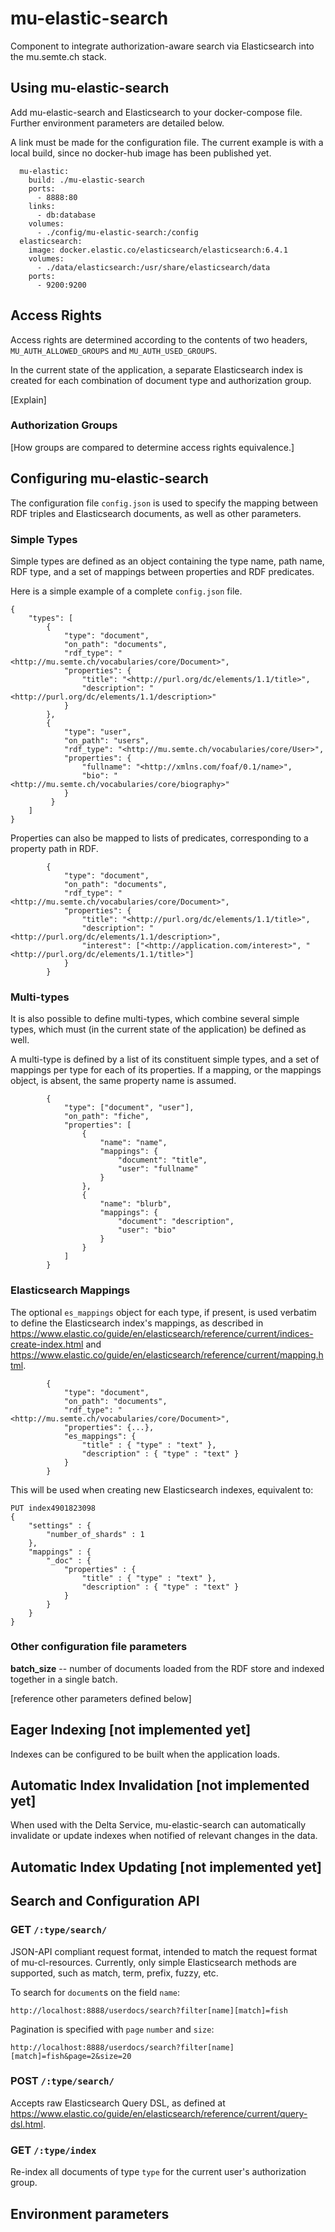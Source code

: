 # mu-elastic-search

Component to integrate authorization-aware search via Elasticsearch into the mu.semte.ch stack.

## Using mu-elastic-search 

Add mu-elastic-search and Elasticsearch to your docker-compose file. Further environment parameters are detailed below. 

A link must be made for the configuration file. The current example is with a local build, since no docker-hub image has been published yet.

```
  mu-elastic:
    build: ./mu-elastic-search
    ports:
      - 8888:80
    links:
      - db:database
    volumes:
      - ./config/mu-elastic-search:/config
  elasticsearch:
    image: docker.elastic.co/elasticsearch/elasticsearch:6.4.1
    volumes:
      - ./data/elasticsearch:/usr/share/elasticsearch/data
    ports:
      - 9200:9200
```


## Access Rights

Access rights are determined according to the contents of two headers, `MU_AUTH_ALLOWED_GROUPS` and `MU_AUTH_USED_GROUPS`.

In the current state of the application, a separate Elasticsearch index is created for each combination of document type and authorization group.  

[Explain]

### Authorization Groups

[How groups are compared to determine access rights equivalence.]



## Configuring mu-elastic-search

The configuration file `config.json` is used to specify the mapping between RDF triples and Elasticsearch documents, as well as other parameters.

### Simple Types

Simple types are defined as an object containing the type name, path name, RDF type, and a set of mappings between properties and RDF predicates. 

Here is a simple example of a complete `config.json` file.

```
{
    "types": [
        {
            "type": "document",
            "on_path": "documents",
            "rdf_type": "<http://mu.semte.ch/vocabularies/core/Document>",
            "properties": {
                "title": "<http://purl.org/dc/elements/1.1/title>",
                "description": "<http://purl.org/dc/elements/1.1/description>" 
            }
        },
        {
            "type": "user",
            "on_path": "users",
            "rdf_type": "<http://mu.semte.ch/vocabularies/core/User>",
            "properties": {
                "fullname": "<http://xmlns.com/foaf/0.1/name>",
                "bio": "<http://mu.semte.ch/vocabularies/core/biography>"
            }
         }
    ]
}
```

Properties can also be mapped to lists of predicates, corresponding to a property path in RDF.

```
        {
            "type": "document",
            "on_path": "documents",
            "rdf_type": "<http://mu.semte.ch/vocabularies/core/Document>",
            "properties": {
                "title": "<http://purl.org/dc/elements/1.1/title>",
                "description": "<http://purl.org/dc/elements/1.1/description>",
                "interest": ["<http://application.com/interest>", "<http://purl.org/dc/elements/1.1/title>"]
            }
        }
```

### Multi-types

It is also possible to define multi-types, which combine several simple types, which must (in the current state of the application) be defined as well.

A multi-type is defined by a list of its constituent simple types, and a set of mappings per type for each of its properties. If a mapping, or the mappings object, is absent, the same property name is assumed.

```
        {
            "type": ["document", "user"],
            "on_path": "fiche",
            "properties": [
                {
                    "name": "name",
                    "mappings": {
                        "document": "title",
                        "user": "fullname"
                    }
                },
                {
                    "name": "blurb",
                    "mappings": {
                        "document": "description",
                        "user": "bio"
                    }
                }
            ]
        }
```

### Elasticsearch Mappings

The optional `es_mappings` object for each type, if present, is used verbatim to define the Elasticsearch index's mappings, as described in <https://www.elastic.co/guide/en/elasticsearch/reference/current/indices-create-index.html> and <https://www.elastic.co/guide/en/elasticsearch/reference/current/mapping.html>.

```
        {
            "type": "document",
            "on_path": "documents",
            "rdf_type": "<http://mu.semte.ch/vocabularies/core/Document>",
            "properties": {...},
            "es_mappings": {
                "title" : { "type" : "text" },
                "description" : { "type" : "text" }
            }
        }
```

This will be used when creating new Elasticsearch indexes, equivalent to:

```
PUT index4901823098
{
    "settings" : {
        "number_of_shards" : 1
    },
    "mappings" : {
        "_doc" : {
            "properties" : {
                "title" : { "type" : "text" },
                "description" : { "type" : "text" }
            }
        }
    }
}
```


### Other configuration file parameters

**batch_size** -- number of documents loaded from the RDF store and indexed together in a single batch.

[reference other parameters defined below]


## Eager Indexing [not implemented yet]

Indexes can be configured to be built when the application loads.


## Automatic Index Invalidation [not implemented yet]

When used with the Delta Service, mu-elastic-search can automatically invalidate or update indexes when notified of relevant changes in the data.


## Automatic Index Updating [not implemented yet]


## Search and Configuration API

### GET `/:type/search/`

JSON-API compliant request format, intended to match the request format of mu-cl-resources. Currently, only simple Elasticsearch methods are supported, such as match, term, prefix, fuzzy, etc.

To search for `document`s on the field `name`:

```
http://localhost:8888/userdocs/search?filter[name][match]=fish
```

Pagination is specified with `page` `number` and `size`:

```
http://localhost:8888/userdocs/search?filter[name][match]=fish&page=2&size=20
```

### POST `/:type/search/`

Accepts raw Elasticsearch Query DSL, as defined at <https://www.elastic.co/guide/en/elasticsearch/reference/current/query-dsl.html>.

### GET `/:type/index`

Re-index all documents of type `type` for the current user's authorization group.




## Environment parameters